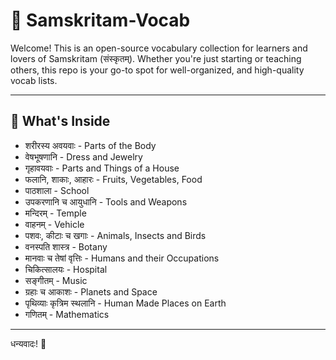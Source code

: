 # 🌸 Samskritam-Vocab

Welcome! This is an open-source vocabulary collection for learners and lovers of Samskritam (संस्कृतम्). Whether you're just starting or teaching others, this repo is your go-to spot for well-organized, and high-quality vocab lists.

---

## 📂 What's Inside
- शरीरस्य अवयवाः - Parts of the Body
- वेषभूषणानि - Dress and Jewelry
- गृहावयवाः - Parts and Things of a House
- फलानि, शाकाः, आहारः - Fruits, Vegetables, Food
- पाठशाला - School
- उपकरणानि च आयुधानि - Tools and Weapons
- मन्दिरम् - Temple
- वाहनम् - Vehicle
- पशवः, कीटाः च खगाः - Animals, Insects and Birds
- वनस्पति शास्त्र - Botany
- मानवाः च तेषां वृत्तिः - Humans and their Occupations
- चिकित्सालयः - Hospital
- सङ्गीतम् - Music
- ग्रहाः च आकाशः - Planets and Space
- पृथिव्याः कृत्रिम स्थलानि - Human Made Places on Earth
- गणितम् - Mathematics

---

धन्यवादः! 🙏  
